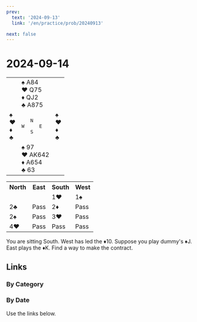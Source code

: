 ```yaml
---
prev:
  text: '2024-09-13'
  link: '/en/practice/prob/20240913'

next: false
---
```


# 2024-09-14

<table class="deal">
	<tr>
		<td></td>
		<td>♠ A84<br>♥ Q75<br>♦ QJ2<br>♣ A875</td>
		<td></td>
	</tr>
	<tr>
		<td>♠ <br>♥ <br>♦ <br>♣ </td>
		<td><pre>   N<br>W     E<br>   S</pre></td>
		<td>♠ <br>♥ <br>♦ <br>♣ </td>
	</tr>
	<tr>
		<td></td>
		<td>♠ 97<br>♥ AK642<br>♦ A654<br>♣ 63</td>
		<td></td>
	</tr>
</table>

<table class="auction">
	<tr>
		<th>North</th>
		<th>East</th>
		<th>South</th>
		<th>West</th>
	</tr>
	<tr>
		<td></td>
		<td></td>
		<td>1♥</td>
		<td>1♠</td>
	</tr>
	<tr>
		<td>2♣</td>
		<td>Pass</td>
		<td>2♦</td>
		<td>Pass</td>
	</tr>
	<tr>
		<td>2♠</td>
		<td>Pass</td>
		<td>3♥</td>
		<td>Pass</td>
	</tr>
	<tr>
		<td>4♥</td>
		<td>Pass</td>
		<td>Pass</td>
		<td>Pass</td>
	</tr>
</table>

You are sitting South. West has led the ♦10. Suppose you play dummy's ♦J. East plays the ♦K. Find a way to make the contract. 

## Links

[<Badge type="tip" text="Check Solution"/>](/en/learning/prob/20240914)

### By Category

[<Badge type="tip" text="<--"/>](/en/practice/prob/20240912)
[<Badge type="tip" text="Calendar"/>](/en/practice/calendar/202409)
[<Badge type="info" text="-->"/>](/en/practice/prob/20240914#links)

### By Date

Use the links below.